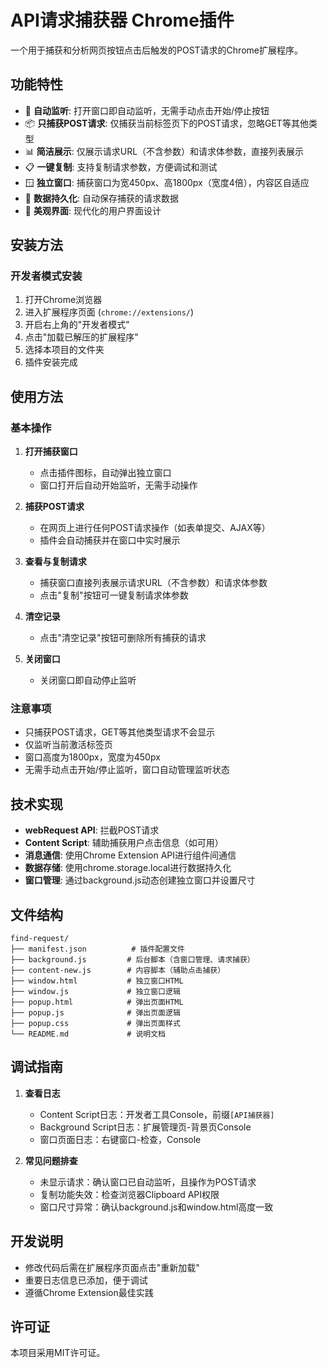 # API请求捕获器 Chrome插件

一个用于捕获和分析网页按钮点击后触发的POST请求的Chrome扩展程序。

## 功能特性

- 🎯 **自动监听**: 打开窗口即自动监听，无需手动点击开始/停止按钮
- 📦 **只捕获POST请求**: 仅捕获当前标签页下的POST请求，忽略GET等其他类型
- 📊 **简洁展示**: 仅展示请求URL（不含参数）和请求体参数，直接列表展示
- 📋 **一键复制**: 支持复制请求参数，方便调试和测试
- 🪟 **独立窗口**: 捕获窗口为宽450px、高1800px（宽度4倍），内容区自适应
- 💾 **数据持久化**: 自动保存捕获的请求数据
- 🎨 **美观界面**: 现代化的用户界面设计

## 安装方法

### 开发者模式安装

1. 打开Chrome浏览器
2. 进入扩展程序页面 (`chrome://extensions/`)
3. 开启右上角的"开发者模式"
4. 点击"加载已解压的扩展程序"
5. 选择本项目的文件夹
6. 插件安装完成

## 使用方法

### 基本操作

1. **打开捕获窗口**
   - 点击插件图标，自动弹出独立窗口
   - 窗口打开后自动开始监听，无需手动操作

2. **捕获POST请求**
   - 在网页上进行任何POST请求操作（如表单提交、AJAX等）
   - 插件会自动捕获并在窗口中实时展示

3. **查看与复制请求**
   - 捕获窗口直接列表展示请求URL（不含参数）和请求体参数
   - 点击"复制"按钮可一键复制请求体参数

4. **清空记录**
   - 点击"清空记录"按钮可删除所有捕获的请求

5. **关闭窗口**
   - 关闭窗口即自动停止监听

### 注意事项
- 只捕获POST请求，GET等其他类型请求不会显示
- 仅监听当前激活标签页
- 窗口高度为1800px，宽度为450px
- 无需手动点击开始/停止监听，窗口自动管理监听状态

## 技术实现

- **webRequest API**: 拦截POST请求
- **Content Script**: 辅助捕获用户点击信息（如可用）
- **消息通信**: 使用Chrome Extension API进行组件间通信
- **数据存储**: 使用chrome.storage.local进行数据持久化
- **窗口管理**: 通过background.js动态创建独立窗口并设置尺寸

## 文件结构

```
find-request/
├── manifest.json          # 插件配置文件
├── background.js         # 后台脚本（含窗口管理、请求捕获）
├── content-new.js        # 内容脚本（辅助点击捕获）
├── window.html           # 独立窗口HTML
├── window.js             # 独立窗口逻辑
├── popup.html            # 弹出页面HTML
├── popup.js              # 弹出页面逻辑
├── popup.css             # 弹出页面样式
└── README.md             # 说明文档
```

## 调试指南

1. **查看日志**
   - Content Script日志：开发者工具Console，前缀`[API捕获器]`
   - Background Script日志：扩展管理页-背景页Console
   - 窗口页面日志：右键窗口-检查，Console

2. **常见问题排查**
   - 未显示请求：确认窗口已自动监听，且操作为POST请求
   - 复制功能失效：检查浏览器Clipboard API权限
   - 窗口尺寸异常：确认background.js和window.html高度一致

## 开发说明

- 修改代码后需在扩展程序页面点击"重新加载"
- 重要日志信息已添加，便于调试
- 遵循Chrome Extension最佳实践

## 许可证

本项目采用MIT许可证。 